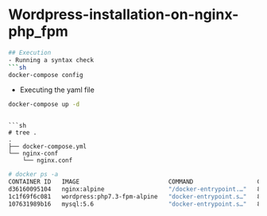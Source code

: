 # Wordpress-installation-on-nginx-php_fpm



```sh
## Execution
- Running a syntax check
```sh
docker-compose config
```
- Executing the yaml file
```sh
docker-compose up -d
```
```

```sh
# tree .
.
├── docker-compose.yml
└── nginx-conf
    └── nginx.conf
```


```sh
# docker ps -a
CONTAINER ID   IMAGE                         COMMAND                  CREATED         STATUS         PORTS                                   NAMES
d36160095104   nginx:alpine                  "/docker-entrypoint.…"   8 minutes ago   Up 8 minutes   0.0.0.0:8080->80/tcp, :::8080->80/tcp   nginx
1c1f69f6c081   wordpress:php7.3-fpm-alpine   "docker-entrypoint.s…"   8 minutes ago   Up 8 minutes   9000/tcp                                wordpress-fpm
107631989b16   mysql:5.6                     "docker-entrypoint.s…"   8 minutes ago   Up 8 minutes   3306/tcp                                mysql
```
